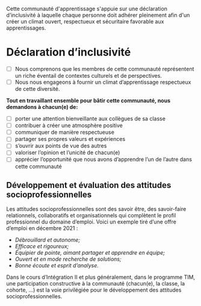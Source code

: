 Cette communauté d'apprentissage s'appuie sur une déclaration d’inclusivité à laquelle chaque personne doit adhérer pleinement afin d'un créer un climat ouvert, respectueux et sécuritaire favorable aux apprentissages.

# Déclaration d’inclusivité
- [ ] Nous comprenons que les membres de cette communauté représentent un riche éventail de contextes culturels et de perspectives.
- [ ] Nous nous engageons à fournir un climat d’apprentissage respectueux de cette diversité.

__Tout en travaillant ensemble pour bâtir cette communauté, nous demandons à chacun(e) de:__
- [ ] porter une attention bienveillante aux collègues de sa classe
- [ ] contribuer à créer une atmosphère positive
- [ ] communiquer de manière respectueuse
- [ ] partager ses propres valeurs et expériences
- [ ] s’ouvrir aux points de vue des autres
- [ ] valoriser l’opinion et l’unicité de chacun(e)
- [ ] apprécier l’opportunité que nous avons d’apprendre l’un de l’autre dans cette communauté

## Développement et évaluation des attitudes socioprofessionnelles
Les attitudes socioprofessionnelles sont des savoir être, des savoir-faire relationnels, 
collaboratifs et organisationnels qui complètent le profil professionnel du domaine d’emploi. 
Voici un exemple tiré d’une offre d’emploi en décembre 2021 :
- *Débrouillard et autonome;*
- *Efficace et rigoureux;*
- *Équipier de pointe, aimant partager et apprendre en équipe;*
- *Ouvert et en mode recherche de solutions;*
- *Bonne écoute et esprit d’analyse.*

Dans le cours d’Intégration II et plus généralement, dans le programme TIM, une participation constructive à la communauté (chacun(e), la classe, la cohorte, ...) est la voie privilégiée pour le développement des attitudes socioprofessionnelles. 

